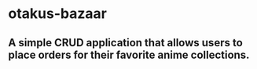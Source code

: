 # otakus-bazaar

## A simple CRUD application that allows users to place orders for their favorite anime collections.
